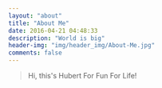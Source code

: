 ```yaml
---
layout: "about"
title: "About Me"
date: 2016-04-21 04:48:33
description: "World is big"
header-img: "img/header_img/About-Me.jpg"
comments: false
---
```


> Hi, this's Hubert
> For Fun For Life!
